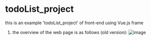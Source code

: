 # todoList_project
this is an example 'todoList_project' of front-end using Vue.js frame
1. the overview of the web page is as follows  (old version):
![image](https://github.com/Jasnini/image_for_readme/raw/master/picture_todoList.png)
